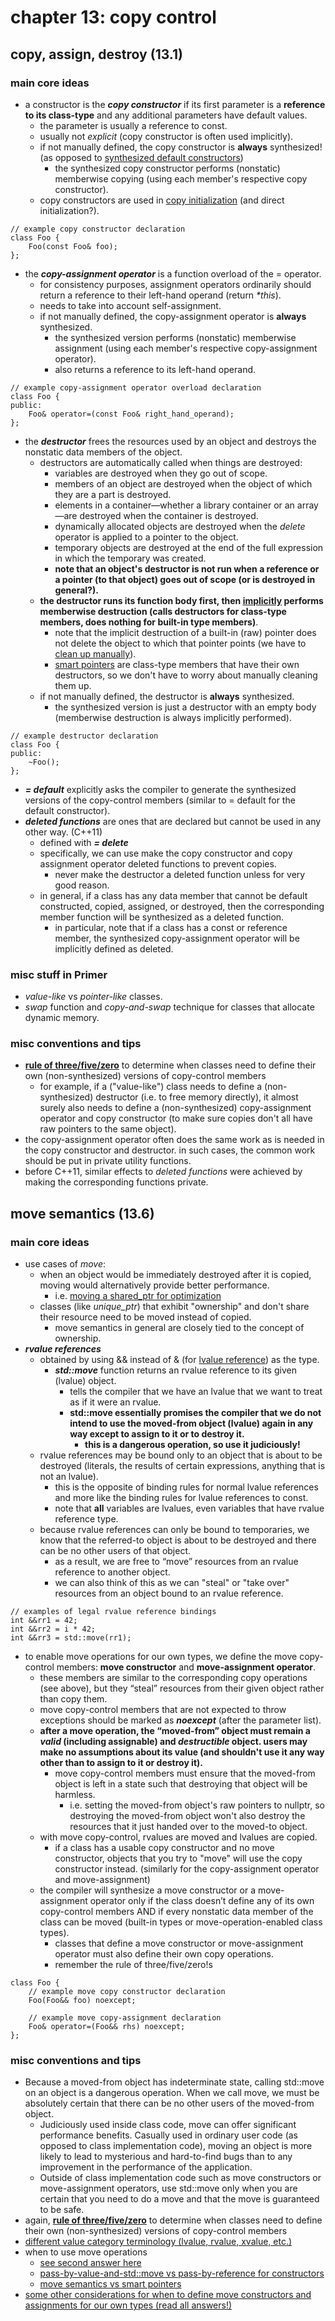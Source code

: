 # chapter 13: copy control

## copy, assign, destroy (13.1)

### main core ideas
- a constructor is the ***copy constructor*** if its first parameter is a **reference to its class-type** and any additional parameters have default values.
	- the parameter is usually a reference to const.
	- usually not *explicit* (copy constructor is often used implicitly).
	- if not manually defined, the copy constructor is **always** synthesized! (as opposed to [synthesized default constructors](https://github.com/tedklin/pseudoblog/blob/master/cpp_notebook/primer/ch-07.md#constructors))
		- the synthesized copy constructor performs (nonstatic) memberwise copying (using each member's respective copy constructor).
	- copy constructors are used in [copy initialization](https://github.com/tedklin/pseudoblog/blob/master/cpp_notebook/primer/ch-02.md#variables-22) (and direct initialization?).
~~~
// example copy constructor declaration
class Foo {
	Foo(const Foo& foo);
};
~~~

- the ***copy-assignment operator*** is a function overload of the = operator.
	- for consistency purposes, assignment operators ordinarily should return a reference to their left-hand operand (return *\*this*).
	- needs to take into account self-assignment.
	- if not manually defined, the copy-assignment operator is **always** synthesized.
		- the synthesized version performs (nonstatic) memberwise assignment (using each member's respective copy-assignment operator).
		- also returns a reference to its left-hand operand.
~~~
// example copy-assignment operator overload declaration
class Foo {
public:
	Foo& operator=(const Foo& right_hand_operand);
};
~~~

- the ***destructor*** frees the resources used by an object and destroys the nonstatic data members of the object.
	- destructors are automatically called when things are destroyed:
		- variables are destroyed when they go out of scope.
		- members of an object are destroyed when the object of which they are a part is destroyed.
		- elements in a container—whether a library container or an array—are destroyed when the container is destroyed.
		- dynamically allocated objects are destroyed when the *delete* operator is applied to a pointer to the object.
		- temporary objects are destroyed at the end of the full expression in which the temporary was created.
		- **note that an object's destructor is not run when a reference or a pointer (to that object) goes out of scope (or is destroyed in general?).**
	- **the destructor runs its function body first, then <ins>implicitly</ins> performs memberwise destruction (calls destructors for class-type members, does nothing for built-in type members)**.
		- note that the implicit destruction of a built-in (raw) pointer does not delete the object to which that pointer points (we have to [clean up manually](https://github.com/tedklin/pseudoblog/blob/master/cpp_notebook/primer/ch-12.md#direct-memory-management)).
		- [smart pointers](https://github.com/tedklin/pseudoblog/blob/master/cpp_notebook/primer/ch-12.md) are class-type members that have their own destructors, so we don't have to worry about manually cleaning them up.
	- if not manually defined, the destructor is **always** synthesized.
		- the synthesized version is just a destructor with an empty body (memberwise destruction is always implicitly performed).
~~~
// example destructor declaration
class Foo {
public:
	~Foo();
};
~~~

- ***= default*** explicitly asks the compiler to generate the synthesized versions of the copy-control members (similar to = default for the default constructor).
- ***deleted functions*** are ones that are declared but cannot be used in any other way. (C++11)
	- defined with ***= delete***
	- specifically, we can use make the copy constructor and copy assignment operator deleted functions to prevent copies.
		- never make the destructor a deleted function unless for very good reason.
	- in general, if a class has any data member that cannot be default constructed, copied, assigned, or destroyed, then the corresponding member function will be synthesized as a deleted function.
		- in particular, note that if a class has a const or reference member, the synthesized copy-assignment operator will be implicitly defined as deleted.

### misc stuff in Primer
- *value-like* vs *pointer-like* classes.
- *swap* function and *copy-and-swap* technique for classes that allocate dynamic memory.

### misc conventions and tips
- [**rule of three/five/zero**](https://en.cppreference.com/w/cpp/language/rule_of_three) to determine when classes need to define their own (non-synthesized) versions of copy-control members
	- for example, if a ("value-like") class needs to define a (non-synthesized) destructor (i.e. to free memory directly), it almost surely also needs to define a (non-synthesized) copy-assignment operator and copy constructor (to make sure copies don't all have raw pointers to the same object).
- the copy-assignment operator often does the same work as is needed in the copy constructor and destructor. in such cases, the common
work should be put in private utility functions.
- before C++11, similar effects to *deleted functions* were achieved by making the corresponding functions private.


## move semantics (13.6)

### main core ideas
- use cases of *move*:
	- when an object would be immediately destroyed after it is copied, moving would alternatively provide better performance.
		- i.e. [moving a shared_ptr for optimization](https://stackoverflow.com/questions/41871115/why-would-i-stdmove-an-stdshared-ptr)
	- classes (like *unique_ptr*) that exhibit "ownership" and don't share their resource need to be moved instead of copied.
		- move semantics in general are closely tied to the concept of ownership.
- ***rvalue references***
	- obtained by using && instead of & (for [lvalue reference](https://github.com/tedklin/pseudoblog/blob/master/cpp_notebook/primer/ch-02.md#compound-types-23)) as the type.
		- ***std::move*** function returns an rvalue reference to its given (lvalue) object.
			- tells the compiler that we have an lvalue that we want to treat as if it were an rvalue.
			- **std::move essentially promises the compiler that we do not intend to use the moved-from object (lvalue) again in any way except to assign to it or to destroy it.**
				- **this is a dangerous operation, so use it judiciously!**
	- rvalue references may be bound only to an object that is about to be destroyed (literals, the results of certain expressions, anything that is not an lvalue).
		- this is the opposite of binding rules for normal lvalue references and more like the binding rules for lvalue references to const.
		- note that **all** variables are lvalues, even variables that have rvalue reference type.
	- because rvalue references can only be bound to temporaries, we know that the referred-to object is about to be destroyed and there can be no other users of that object.
		- as a result, we are free to “move” resources from an rvalue reference to another object.
		- we can also think of this as we can "steal" or "take over" resources from an object bound to an rvalue reference.
~~~
// examples of legal rvalue reference bindings
int &&rr1 = 42;
int &&rr2 = i * 42;
int &&rr3 = std::move(rr1);
~~~
- to enable move operations for our own types, we define the move copy-control members: **move constructor** and **move-assignment operator**. 
	- these members are similar to the corresponding copy operations (see above), but they “steal” resources from their given object rather than copy them.
	- move copy-control members that are not expected to throw exceptions should be marked as ***noexcept*** (after the parameter list).
	- **after a move operation, the “moved-from” object must remain a *valid* (including assignable) and *destructible* object. users may make no assumptions about its value (and shouldn't use it any way other than to assign to it or destroy it).**
		- move copy-control members must ensure that the moved-from object is left in a state such that destroying that object will be harmless.
			- i.e. setting the moved-from object's raw pointers to nullptr, so destroying the moved-from object won't also destroy the resources that it just handed over to the moved-to object.
	- with move copy-control, rvalues are moved and lvalues are copied.
		- if a class has a usable copy constructor and no move constructor, objects that you try to "move" will use the copy constructor instead. (similarly for the copy-assignment operator and move-assignment)
	- the compiler will synthesize a move constructor or a move-assignment operator only if the class doesn’t define any of its own copy-control members AND if every nonstatic data member of the class can be moved (built-in types or move-operation-enabled class types).
		- classes that define a move constructor or move-assignment operator must also define their own copy operations.
		- remember the rule of three/five/zero!s
~~~
class Foo {
	// example move copy constructor declaration
	Foo(Foo&& foo) noexcept;
	
	// example move copy-assignment declaration
	Foo& operator=(Foo&& rhs) noexcept;
};
~~~

### misc conventions and tips
- Because a moved-from object has indeterminate state, calling std::move on an object is a dangerous operation. When we call move, we must be absolutely certain that there can be no other users of the moved-from object.
	- Judiciously used inside class code, move can offer significant performance benefits. Casually used in ordinary user code (as opposed to class implementation code), moving an object is more likely to lead to mysterious and hard-to-find bugs than to any improvement in the performance of the application.
	- Outside of class implementation code such as move constructors or move-assignment operators, use std::move only when you are certain that you need to do a move and that the move is guaranteed to be safe.
- again, [**rule of three/five/zero**](https://en.cppreference.com/w/cpp/language/rule_of_three) to determine when classes need to define their own (non-synthesized) versions of copy-control members
- [different value category terminology (lvalue, rvalue, xvalue, etc.)](https://github.com/tedklin/pseudoblog/blob/master/cpp_notebook/primer/ch-04.md#chapter-4-expressions)
- when to use move operations
	- [see second answer here](https://stackoverflow.com/questions/3413470/what-is-stdmove-and-when-should-it-be-used)
	- [pass-by-value-and-std::move vs pass-by-reference for constructors](https://stackoverflow.com/questions/51705967/advantages-of-pass-by-value-and-stdmove-over-pass-by-reference)
	- [move semantics vs smart pointers](https://stackoverflow.com/questions/44275222/compare-the-habits-between-move-and-smart-pointer-in-c)
- [some other considerations for when to define move constructors and assignments for our own types (read all answers!)](https://stackoverflow.com/questions/11077103/when-to-use-move-constructors-assignments)
